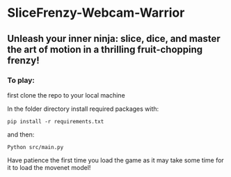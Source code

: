 # SliceFrenzy-Webcam-Warrior
## Unleash your inner ninja: slice, dice, and master the art of motion in a thrilling fruit-chopping frenzy!

### To play:
first clone the repo to your local machine

In the folder directory install required packages with:
``` 
pip install -r requirements.txt
```

and then:
```
Python src/main.py
```

Have patience the first time you load the game as it may take some time for it to load the movenet model!
